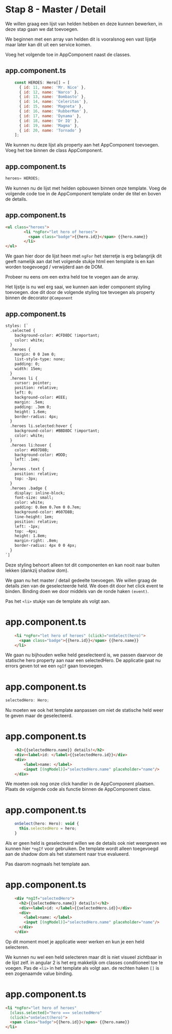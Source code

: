 # Stap 8 - Master / Detail
We willen graag een lijst van helden hebben en deze kunnen bewerken, in deze stap gaan we dat toevoegen.

We beginnen met een array van helden dit is vooralsnog een vast lijstje maar later kan dit uit een service komen.

Voeg het volgende toe in AppComponent naast de classes.

## app.component.ts
```javascript
    const HEROES: Hero[] = [
      { id: 11, name: 'Mr. Nice' },
      { id: 12, name: 'Narco' },
      { id: 13, name: 'Bombasto' },
      { id: 14, name: 'Celeritas' },
      { id: 15, name: 'Magneta' },
      { id: 16, name: 'RubberMan' },
      { id: 17, name: 'Dynama' },
      { id: 18, name: 'Dr IQ' },
      { id: 19, name: 'Magma' },
      { id: 20, name: 'Tornado' }
    ];
```

We kunnen nu deze lijst als property aan het AppComponent toevoegen. Voeg het toe binnen de class AppComponent.

## app.component.ts
```javascript
heroes= HEROES;
```

We kunnen nu de lijst met helden opbouwen binnen onze template. Voeg de volgende code toe in de AppComponent
template onder de titel en boven de details.

## app.component.ts
```html
<ul class="heroes">
        <li *ngFor="let hero of heroes">
          <span class="badge">{{hero.id}}</span> {{hero.name}}
        </li>
</ul>
```

We gaan hier door de lijst heen met `ngFor` het sterretje is erg belangrijk dit geeft namelijk aan dat het volgende stukje
html een template is en kan worden toegevoegd / verwijderd aan de DOM.

Probeer nu eens om een extra held toe te voegen aan de array.

Het lijstje is nu wel erg saai, we kunnen aan ieder component styling toevoegen. doe dit door de volgende 
styling toe tevoegen als property binnen de decorator `@Component`

## app.component.ts 
````html
styles: [`
  .selected {
    background-color: #CFD8DC !important;
    color: white;
  }
  .heroes {
    margin: 0 0 2em 0;
    list-style-type: none;
    padding: 0;
    width: 15em;
  }
  .heroes li {
    cursor: pointer;
    position: relative;
    left: 0;
    background-color: #EEE;
    margin: .5em;
    padding: .3em 0;
    height: 1.6em;
    border-radius: 4px;
  }
  .heroes li.selected:hover {
    background-color: #BBD8DC !important;
    color: white;
  }
  .heroes li:hover {
    color: #607D8B;
    background-color: #DDD;
    left: .1em;
  }
  .heroes .text {
    position: relative;
    top: -3px;
  }
  .heroes .badge {
    display: inline-block;
    font-size: small;
    color: white;
    padding: 0.8em 0.7em 0 0.7em;
    background-color: #607D8B;
    line-height: 1em;
    position: relative;
    left: -1px;
    top: -4px;
    height: 1.8em;
    margin-right: .8em;
    border-radius: 4px 0 0 4px;
  }
`]
````

Deze styling behoort alleen tot dit componenten en kan nooit naar buiten lekken (dankzij shadow dom).

We gaan nu het master / detail gedeelte toevoegen. We willen graag de details zien van de geselecteerde held.
We doen dit door het click event te binden. Binding doen we door middels van de ronde haken `(event)`.

Pas het `<li>` stukje van de template als volgt aan.

# app.component.ts
```html
    <li *ngFor="let hero of heroes" (click)="onSelect(hero)">
      <span class="badge">{{hero.id}}</span> {{hero.name}}
    </li>
  ```

We gaan nu bijhouden welke held geselecteerd is, we passen daarvoor de statische hero property aan naar een selectedHero.
De applicatie gaat nu errors geven tot we een `ngIf` gaan toevoegen.

# app.component.ts
```javascript
selectedHero: Hero;
```

Nu moeten we ook het template aanpassen om niet de statische held weer te geven maar de geselecteerd.

# app.component.ts
```html
    <h2>{{selectedHero.name}} details!</h2>
    <div><label>id: </label>{{selectedHero.id}}</div>
    <div>
        <label>name: </label>
        <input [(ngModel)]="selectedHero.name" placeholder="name"/>
    </div>
```

We moeten ook nog onze click handler in de AppComponent plaatsen. Plaats de volgende code als functie
binnen de AppComponent class.

# app.component.ts
```javascript
    onSelect(hero: Hero): void {
      this.selectedHero = hero;
    }
```

Als er geen held is geselecteerd willen we de details ook niet weergeven we kunnen hier `*ngIf` voor gebruiken.
De template wordt alleen toegevoegd aan de shadow dom als het statement naar true evalueerd.

Pas daarom nogmaals het template aan.
# app.component.ts
```html
    <div *ngIf="selectedHero">
      <h2>{{selectedHero.name}} details!</h2>
      <div><label>id: </label>{{selectedHero.id}}</div>
      <div>
        <label>name: </label>
        <input [(ngModel)]="selectedHero.name" placeholder="name"/>
      </div>
    </div>
```

Op dit moment moet je applicatie weer werken en kun je een held selecteren.

We kunnen nu wel een held selecteren maar dit is niet visueel zichtbaar in de lijst zelf.
in angular 2 is het erg makkelijk om classes conditioneel toe te voegen. Pas de `<li>` in het template
als volgt aan. de rechten haken `[]` is een zogenaamde value binding. 

# app.component.ts
```html
<li *ngFor="let hero of heroes"
  [class.selected]="hero === selectedHero"
  (click)="onSelect(hero)">
  <span class="badge">{{hero.id}}</span> {{hero.name}}
</li>
```

